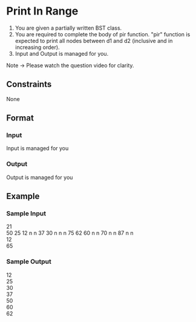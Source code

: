 # Print In Range

1. You are given a partially written BST class.
2. You are required to complete the body of pir function. "pir" function is expected to print all nodes between d1 and d2 (inclusive and in increasing order).
3. Input and Output is managed for you. 

Note -> Please watch the question video for clarity.

## Constraints
None

## Format
### Input
Input is managed for you

### Output
Output is managed for you

## Example
### Sample Input

21  
50 25 12 n n 37 30 n n n 75 62 60 n n 70 n n 87 n n  
12  
65

### Sample Output
12  
25  
30  
37  
50  
60  
62

